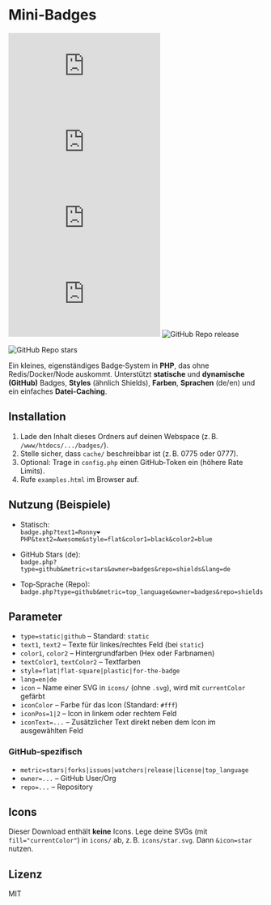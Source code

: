 # Mini‑Badges
![GitHub Repo stars](https://mini-badges.rondevhub.de/badge.php?type=github&metric=stars&owner=RonDevHub&repo=Mini-Badges) ![GitHub Repo language](https://mini-badges.rondevhub.de/badge.php?type=github&metric=top_language&owner=RonDevHub&repo=Mini-Badges) ![GitHub Repo license](https://mini-badges.rondevhub.de/badge.php?type=github&metric=license&owner=RonDevHub&repo=Mini-Badges) ![GitHub Repo release](https://mini-badges.rondevhub.de/badge.php?type=github&metric=release&owner=RonDevHub&repo=Mini-Badges) ![GitHub Repo release](https://mini-badges.rondevhub.de/badge.php?type=static&textLeft=PHP&textRight=♥️)

![GitHub Repo stars](https://mini-badges.rondevhub.de/badge.php?type=static&textLeft=☕&textColor2=52565e&textRight=By%20me%20a%20Coffee&style=for-the-badge&color1=e4e932&color2=8db9ca)

Ein kleines, eigenständiges Badge‑System in **PHP**, das ohne Redis/Docker/Node auskommt.
Unterstützt **statische** und **dynamische (GitHub)** Badges, **Styles** (ähnlich Shields),
**Farben**, **Sprachen** (de/en) und ein einfaches **Datei‑Caching**.

## Installation
1. Lade den Inhalt dieses Ordners auf deinen Webspace (z. B. `/www/htdocs/.../badges/`).
2. Stelle sicher, dass `cache/` beschreibbar ist (z. B. 0775 oder 0777).
3. Optional: Trage in `config.php` einen GitHub‑Token ein (höhere Rate Limits).
4. Rufe `examples.html` im Browser auf.

## Nutzung (Beispiele)
- Statisch:  
  `badge.php?text1=Ronny❤️PHP&text2=Awesome&style=flat&color1=black&color2=blue`

- GitHub Stars (de):  
  `badge.php?type=github&metric=stars&owner=badges&repo=shields&lang=de`

- Top‑Sprache (Repo):  
  `badge.php?type=github&metric=top_language&owner=badges&repo=shields`

## Parameter
- `type=static|github` – Standard: `static`
- `text1`, `text2` – Texte für linkes/rechtes Feld (bei `static`)
- `color1`, `color2` – Hintergrundfarben (Hex oder Farbnamen)
- `textColor1`, `textColor2` – Textfarben
- `style=flat|flat-square|plastic|for-the-badge`
- `lang=en|de`
- `icon` – Name einer SVG in `icons/` (ohne `.svg`), wird mit `currentColor` gefärbt
- `iconColor` – Farbe für das Icon (Standard: `#fff`)
- `iconPos=1|2` – Icon in linkem oder rechtem Feld
- `iconText=...` – Zusätzlicher Text direkt neben dem Icon im ausgewählten Feld

### GitHub‑spezifisch
- `metric=stars|forks|issues|watchers|release|license|top_language`
- `owner=...` – GitHub User/Org
- `repo=...` – Repository

## Icons
Dieser Download enthält **keine** Icons. Lege deine SVGs (mit `fill="currentColor"`) in `icons/` ab,
z. B. `icons/star.svg`. Dann `&icon=star` nutzen.

## Lizenz
MIT
